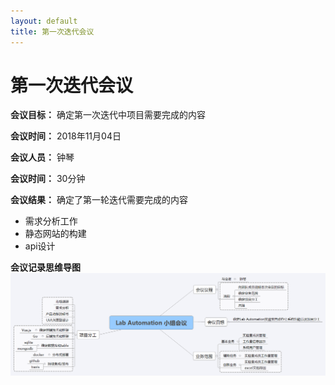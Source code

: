 ```yaml
---
layout: default
title: 第一次迭代会议
---
```


# 第一次迭代会议

**会议目标：** 确定第一次迭代中项目需要完成的内容

**会议时间：** 2018年11月04日

**会议人员：** 钟琴

**会议时间：** 30分钟

**会议结果：**
确定了第一轮迭代需要完成的内容
  - 需求分析工作
  - 静态网站的构建
  - api设计

**会议记录思维导图**
![meeting1](/assets/meeting1.png)